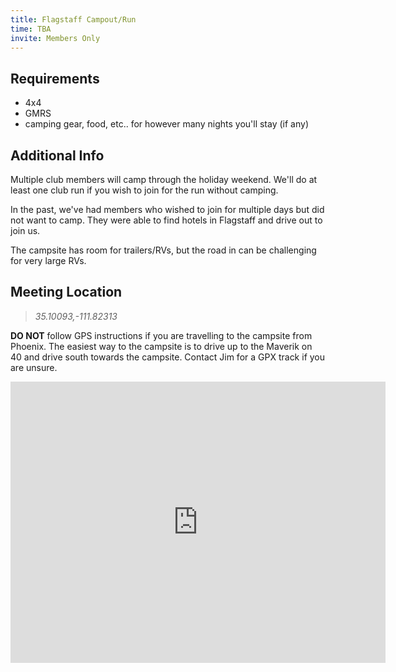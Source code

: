 ```yaml
---
title: Flagstaff Campout/Run
time: TBA
invite: Members Only
---
```


## Requirements

* 4x4
* GMRS
* camping gear, food, etc.. for however many nights you'll stay (if any)


## Additional Info

Multiple club members will camp through the holiday weekend. We'll do at least
one club run if you wish to join for the run without camping.

In the past, we've had members who wished to join for multiple days but did not
want to camp. They were able to find hotels in Flagstaff and drive out to join
us.

The campsite has room for trailers/RVs, but the road in can be challenging for
very large RVs.

## Meeting Location

> _35.10093,-111.82313_

**DO NOT** follow GPS instructions if you are travelling to the campsite from Phoenix. The easiest way to the campsite is to drive up to the Maverik on 40 and drive south towards the campsite. Contact Jim for a GPX track if you are unsure.

<iframe src="https://www.google.com/maps/embed?pb=!1m17!1m12!1m3!1d101473.14555097058!2d-111.84155349792923!3d35.10784397879824!2m3!1f0!2f0!3f0!3m2!1i1024!2i768!4f13.1!3m2!1m1!2zMzXCsDA2JzAzLjQiTiAxMTHCsDQ5JzIzLjMiVw!5e0!3m2!1sen!2sus!4v1750968956997!5m2!1sen!2sus" width="600" height="450" style="border:0;" allowfullscreen="" loading="lazy" referrerpolicy="no-referrer-when-downgrade"></iframe>
